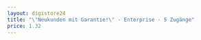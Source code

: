 ```yaml
---
layout: digistore24
title: "\"Neukunden mit Garantie!\" - Enterprise - 5 Zugänge"
price: 1.32
---
```

